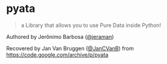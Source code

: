 # pyata

> a Library that allows you to use Pure Data inside Python!

Authored by Jerônimo Barbosa ([@jeraman](https://github.com/jeraman))

Recovered by Jan Van Bruggen ([@JanCVanB](https://github.com/JanCVanB))
from https://code.google.com/archive/p/pyata
